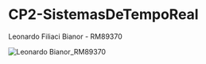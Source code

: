 # CP2-SistemasDeTempoReal

Leonardo Filiaci Bianor - RM89370

![Leonardo Bianor_RM89370](https://github.com/user-attachments/assets/557bce7b-848e-46bd-99c1-9633d72a4e91)
